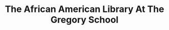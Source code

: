---
layout: repo
title: "The African American Library At The Gregory School"
id: 17389
permalink: repos/17389/
---